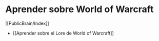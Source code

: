 # Aprender sobre World of Warcraft

[[PublicBrain/Index]]

* [[Aprender sobre el Lore de World of Warcraft]]